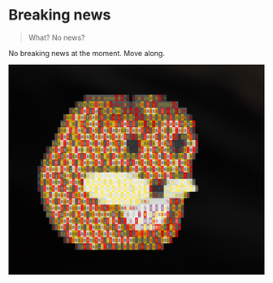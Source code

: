 # Breaking news

> What? No news?

No breaking news at the moment. Move along.

![SPUTF-8RDÖ](./img/utf8-spurdospardo.png)
